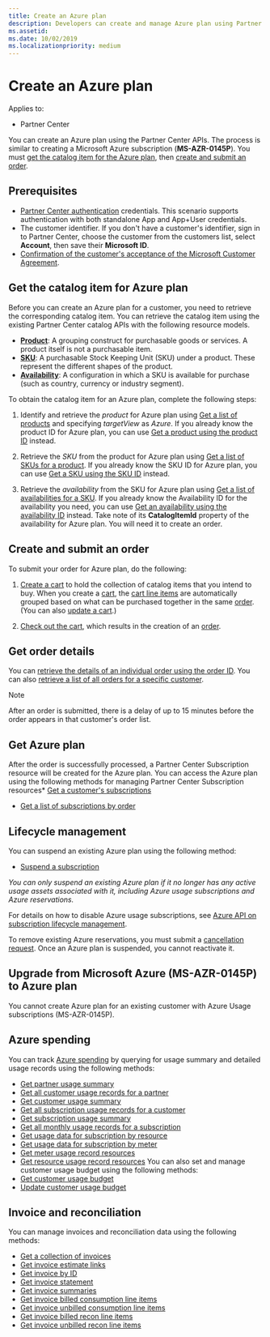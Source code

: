 ```yaml
---
title: Create an Azure plan 
description: Developers can create and manage Azure plan using Partner Center APIs.
ms.assetid: 
ms.date: 10/02/2019
ms.localizationpriority: medium
---
```


# Create an Azure plan

Applies to:

* Partner Center

You can create an Azure plan using the Partner Center APIs. The process is similar to creating a Microsoft Azure subscription (**MS-AZR-0145P**). You must [get the catalog item for the Azure plan](#get-the-catalog-item-for-an-azure-plan), then [create and submit an order](#create-and-submit-an-order).

## Prerequisites

* [Partner Center authentication](partner-center-authentication.md) credentials. This scenario supports authentication with both standalone App and App+User credentials.
* The customer identifier. If you don't have a customer's identifier, sign in to Partner Center, choose the customer from the customers list, select **Account**, then save their **Microsoft ID**.
* [Confirmation of the customer's acceptance of the Microsoft Customer Agreement](https://docs.microsoft.com/partner-center/confirm-customer-agreement).

## Get the catalog item for Azure plan

Before you can create an Azure plan for a customer, you need to retrieve the corresponding catalog item. You can retrieve the catalog item using the existing Partner Center catalog APIs with the following resource models.
* **[Product](product-resources.md#product)**: A grouping construct for purchasable goods or services. A product itself is not a purchasable item.
* **[SKU](product-resources.md#sku)**: A purchasable Stock Keeping Unit (SKU) under a product. These represent the different shapes of the product.
* **[Availability](product-resources.md#availability)**: A configuration in which a SKU is available for purchase (such as country, currency or industry segment).

To obtain the catalog item for an Azure plan, complete the following steps:
1. Identify and retrieve the *product* for Azure plan using [Get a list of products](get-a-list-of-products.md) and specifying *targetView* as *Azure*. If you already know the product ID for Azure plan, you can use [Get a product using the product ID](get-a-product-by-id.md) instead.

2. Retrieve the *SKU* from the product for Azure plan using [Get a list of SKUs for a product](get-a-list-of-skus-for-a-product.md). If you already know the SKU ID for Azure plan, you can use [Get a SKU using the SKU ID](get-a-sku-by-id.md) instead.

3. Retrieve the *availability* from the SKU for Azure plan using [Get a list of availabilities for a SKU](get-a-list-of-availabilities-for-a-sku.md). If you already know the Availability ID for the availability you need, you can use [Get an availability using the availability ID](get-an-availability-by-id.md) instead. Take note of its **CatalogItemId** property of the availability for Azure plan. You will need it to create an order.

## Create and submit an order

To submit your order for Azure plan, do the following:
1. [Create a cart](create-a-cart.md) to hold the collection of catalog items that you intend to buy. When you create a [cart](cart-resources.md#cart), the [cart line items](cart-resources.md#cartlineitem) are automatically grouped based on what can be purchased together in the same [order](order-resources.md#order). (You can also [update a cart](update-a-cart.md).)

2. [Check out the cart](checkout-a-cart.md), which results in the creation of an [order](order-resources.md#order).

## Get order details
You can [retrieve the details of an individual order using the order ID](get-an-order-by-id.md). You can also [retrieve a list of all orders for a specific customer](get-all-of-a-customer-s-orders.md).

>[!NOTE]
>After an order is submitted, there is a delay of up to 15 minutes before the order appears in that customer's order list.

## Get Azure plan
After the order is successfully processed, a Partner Center Subscription resource will be created for the Azure plan. You can access the Azure plan using the following methods for managing Partner Center Subscription resources* [Get a customer's subscriptions](get-all-of-a-customer-s-subscriptions.md)
* [Get a list of subscriptions by order](get-a-list-of-subscriptions-by-order.md)

## Lifecycle management
You can suspend an existing Azure plan using the following method:
* [Suspend a subscription](suspend-a-subscription.md)

*You can only suspend an existing Azure plan if it no longer has any active usage assets associated with it, including Azure usage subscriptions and Azure reservations.* 

For details on how to disable Azure usage subscriptions, see [Azure API on subscription lifecycle management](https://docs.microsoft.com/en-us/rest/api/resources/subscriptions). 

To remove existing Azure reservations, you must submit a [cancellation request](https://docs.microsoft.com/en-us/partner-center/azure-reservations-manage#cancel-or-exchange-a-reservation). Once an Azure plan is suspended, you cannot reactivate it.

## Upgrade from Microsoft Azure (MS-AZR-0145P) to Azure plan
You cannot create Azure plan for an existing customer with Azure Usage subscriptions (MS-AZR-0145P).
 
## Azure spending

You can track [Azure spending](azure-spending.md) by querying for usage summary and detailed usage records using the following methods:
* [Get partner usage summary](get-a-partner-usage-summary.md)
* [Get all customer usage records for a partner](get-a-customer-s-usage-records.md)
* [Get customer usage summary](get-a-customer-usage-summary.md)
* [Get all subscription usage records for a customer](get-a-customer-subscription-s-usage-records.md)
* [Get subscription usage summary](get-a-customer-subscription-usage-summary.md)
* [Get all monthly usage records for a subscription](get-all-monthly-usage-records-for-a-subscription.md)
* [Get usage data for subscription by resource](get-a-customer-subscription-resource-usage-records.md)
* [Get usage data for subscription by meter](get-a-customer-subscription-meter-usage-records.md)
* [Get meter usage record resources](meter-usage-resources.md)
* [Get resource usage record resources](resource-usage-resources.md)
You can also set and manage customer usage budget using the following methods:
* [Get customer usage budget](get-a-customer-s-usage-spending-budget.md)
* [Update customer usage budget](update-a-customer-s-usage-spending-budget.md)

## Invoice and reconciliation

You can manage invoices and reconciliation data using the following methods:
- [Get a collection of invoices](get-a-collection-of-invoices.md)
- [Get invoice estimate links](get-invoice-estimate-links.md)
- [Get invoice by ID](get-invoice-by-id.md)
- [Get invoice statement](get-invoice-statement.md) 
- [Get invoice summaries](get-invoice-summaries.md)
- [Get invoice billed consumption line items](get-invoice-billed-consumption-lineitems.md)
- [Get invoice unbilled consumption line items](get-invoice-unbilled-consumption-lineitems.md)
- [Get invoice billed recon line items](get-invoiceline-items.md)
- [Get invoice unbilled recon line items](get-invoice-unbilled-recon-lineitems.md)

